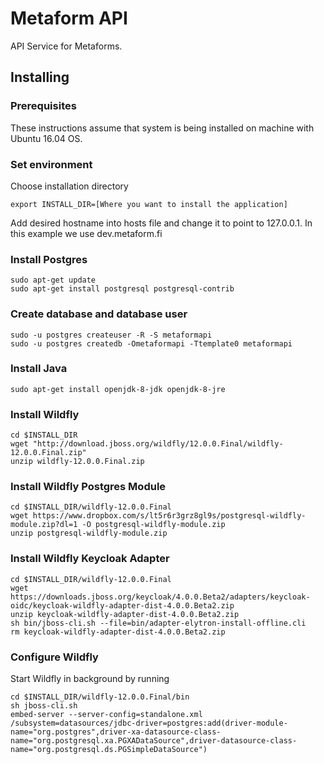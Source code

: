 # Metaform API

API Service for Metaforms.

## Installing 

### Prerequisites

These instructions assume that system is being installed on machine with Ubuntu 16.04 OS.

### Set environment

Choose installation directory

    export INSTALL_DIR=[Where you want to install the application] 
   
Add desired hostname into hosts file and change it to point to 127.0.0.1. In this example we use dev.metaform.fi

### Install Postgres

    sudo apt-get update
    sudo apt-get install postgresql postgresql-contrib

### Create database and database user

    sudo -u postgres createuser -R -S metaformapi
    sudo -u postgres createdb -Ometaformapi -Ttemplate0 metaformapi
    
### Install Java
  
    sudo apt-get install openjdk-8-jdk openjdk-8-jre

### Install Wildfly

    cd $INSTALL_DIR
    wget "http://download.jboss.org/wildfly/12.0.0.Final/wildfly-12.0.0.Final.zip"
    unzip wildfly-12.0.0.Final.zip
    
### Install Wildfly Postgres Module

    cd $INSTALL_DIR/wildfly-12.0.0.Final
    wget https://www.dropbox.com/s/lt5r6r3grz8gl9s/postgresql-wildfly-module.zip?dl=1 -O postgresql-wildfly-module.zip
    unzip postgresql-wildfly-module.zip
    
### Install Wildfly Keycloak Adapter

    cd $INSTALL_DIR/wildfly-12.0.0.Final
    wget https://downloads.jboss.org/keycloak/4.0.0.Beta2/adapters/keycloak-oidc/keycloak-wildfly-adapter-dist-4.0.0.Beta2.zip
    unzip keycloak-wildfly-adapter-dist-4.0.0.Beta2.zip
    sh bin/jboss-cli.sh --file=bin/adapter-elytron-install-offline.cli
    rm keycloak-wildfly-adapter-dist-4.0.0.Beta2.zip

### Configure Wildfly

Start Wildfly in background by running
    
    cd $INSTALL_DIR/wildfly-12.0.0.Final/bin
    sh jboss-cli.sh
    embed-server --server-config=standalone.xml
    /subsystem=datasources/jdbc-driver=postgres:add(driver-module-name="org.postgres",driver-xa-datasource-class-name="org.postgresql.xa.PGXADataSource",driver-datasource-class-name="org.postgresql.ds.PGSimpleDataSource")



